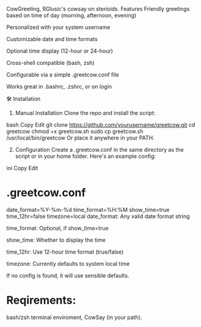 CowGreeting, RGlusic's cowsay on sterioids.
Features
Friendly greetings based on time of day (morning, afternoon, evening)

Personalized with your system username

Customizable date and time formats

Optional time display (12-hour or 24-hour)

Cross-shell compatible (bash, zsh)

Configurable via a simple .greetcow.conf file

Works great in .bashrc, .zshrc, or on login

🛠 Installation
1. Manual Installation
Clone the repo and install the script:

bash
Copy
Edit
git clone https://github.com/yourusername/greetcow.git
cd greetcow
chmod +x greetcow.sh
sudo cp greetcow.sh /usr/local/bin/greetcow
Or place it anywhere in your PATH.

2. Configuration
Create a .greetcow.conf in the same directory as the script or in your home folder. Here's an example config:

ini
Copy
Edit
# .greetcow.conf

date_format=%Y-%m-%d
time_format=%H:%M
show_time=true
time_12hr=false
timezone=local
date_format: Any valid date format string

time_format: Optional, if show_time=true

show_time: Whether to display the time

time_12hr: Use 12-hour time format (true/false)

timezone: Currently defaults to system local time

If no config is found, it will use sensible defaults.



# Reqirements:
bash/zsh terminal enviroment, CowSay (in your path).

